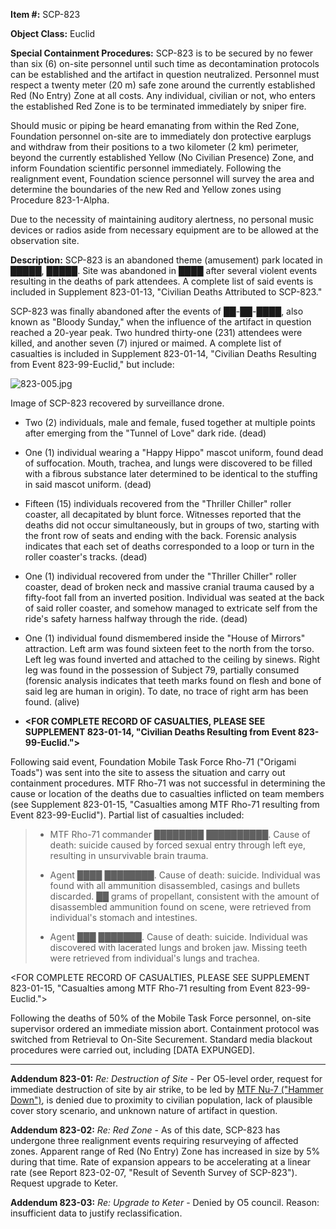 **Item #:** SCP-823

**Object Class:** Euclid

**Special Containment Procedures:** SCP-823 is to be secured by no fewer than six (6) on-site personnel until such time as decontamination protocols can be established and the artifact in question neutralized. Personnel must respect a twenty meter (20 m) safe zone around the currently established Red (No Entry) Zone at all costs. Any individual, civilian or not, who enters the established Red Zone is to be terminated immediately by sniper fire.

Should music or piping be heard emanating from within the Red Zone, Foundation personnel on-site are to immediately don protective earplugs and withdraw from their positions to a two kilometer (2 km) perimeter, beyond the currently established Yellow (No Civilian Presence) Zone, and inform Foundation scientific personnel immediately. Following the realignment event, Foundation science personnel will survey the area and determine the boundaries of the new Red and Yellow zones using Procedure 823-1-Alpha.

Due to the necessity of maintaining auditory alertness, no personal music devices or radios aside from necessary equipment are to be allowed at the observation site.

**Description:** SCP-823 is an abandoned theme (amusement) park located in █████, █████. Site was abandoned in ████ after several violent events resulting in the deaths of park attendees. A complete list of said events is included in Supplement 823-01-13, "Civilian Deaths Attributed to SCP-823."

SCP-823 was finally abandoned after the events of ██-██-████, also known as "Bloody Sunday," when the influence of the artifact in question reached a 20-year peak. Two hundred thirty-one (231) attendees were killed, and another seven (7) injured or maimed. A complete list of casualties is included in Supplement 823-01-14, "Civilian Deaths Resulting from Event 823-99-Euclid," but include:

![823-005.jpg](http://scp-wiki.wdfiles.com/local--files/scp-823/823-005.jpg)

Image of SCP-823 recovered by surveillance drone.

*   Two (2) individuals, male and female, fused together at multiple points after emerging from the "Tunnel of Love" dark ride. (dead)

*   One (1) individual wearing a "Happy Hippo" mascot uniform, found dead of suffocation. Mouth, trachea, and lungs were discovered to be filled with a fibrous substance later determined to be identical to the stuffing in said mascot uniform. (dead)

*   Fifteen (15) individuals recovered from the "Thriller Chiller" roller coaster, all decapitated by blunt force. Witnesses reported that the deaths did not occur simultaneously, but in groups of two, starting with the front row of seats and ending with the back. Forensic analysis indicates that each set of deaths corresponded to a loop or turn in the roller coaster's tracks. (dead)

*   One (1) individual recovered from under the "Thriller Chiller" roller coaster, dead of broken neck and massive cranial trauma caused by a fifty-foot fall from an inverted position. Individual was seated at the back of said roller coaster, and somehow managed to extricate self from the ride's safety harness halfway through the ride. (dead)

*   One (1) individual found dismembered inside the "House of Mirrors" attraction. Left arm was found sixteen feet to the north from the torso. Left leg was found inverted and attached to the ceiling by sinews. Right leg was found in the possession of Subject 79, partially consumed (forensic analysis indicates that teeth marks found on flesh and bone of said leg are human in origin). To date, no trace of right arm has been found. (alive)

*   **<FOR COMPLETE RECORD OF CASUALTIES, PLEASE SEE SUPPLEMENT 823-01-14, "Civilian Deaths Resulting from Event 823-99-Euclid.">**

Following said event, Foundation Mobile Task Force Rho-71 ("Origami Toads") was sent into the site to assess the situation and carry out containment procedures. MTF Rho-71 was not successful in determining the cause or location of the deaths due to casualties inflicted on team members (see Supplement 823-01-15, "Casualties among MTF Rho-71 resulting from Event 823-99-Euclid"). Partial list of casualties included:

> *   MTF Rho-71 commander ████████ ██████████. Cause of death: suicide caused by forced sexual entry through left eye, resulting in unsurvivable brain trauma.
> 
> *   Agent ████ ████████. Cause of death: suicide. Individual was found with all ammunition disassembled, casings and bullets discarded. ██ grams of propellant, consistent with the amount of disassembled ammunition found on scene, were retrieved from individual's stomach and intestines.
> 
> *   Agent ███ ███████. Cause of death: suicide. Individual was discovered with lacerated lungs and broken jaw. Missing teeth were retrieved from individual's lungs and trachea.

<FOR COMPLETE RECORD OF CASUALTIES, PLEASE SEE SUPPLEMENT 823-01-15, "Casualties among MTF Rho-71 resulting from Event 823-99-Euclid.">

Following the deaths of 50% of the Mobile Task Force personnel, on-site supervisor ordered an immediate mission abort. Containment protocol was switched from Retrieval to On-Site Securement. Standard media blackout procedures were carried out, including \[DATA EXPUNGED\].

* * *

**Addendum 823-01:** _Re: Destruction of Site_ - Per O5-level order, request for immediate destruction of site by air strike, to be led by [MTF Nu-7 ("Hammer Down")](/task-forces#nu-7), is denied due to proximity to civilian population, lack of plausible cover story scenario, and unknown nature of artifact in question.

**Addendum 823-02:** _Re: Red Zone_ - As of this date, SCP-823 has undergone three realignment events requiring resurveying of affected zones. Apparent range of Red (No Entry) Zone has increased in size by 5% during that time. Rate of expansion appears to be accelerating at a linear rate (see Report 823-02-07, "Result of Seventh Survey of SCP-823"). Request upgrade to Keter.

**Addendum 823-03:** _Re: Upgrade to Keter_ - Denied by O5 council. Reason: insufficient data to justify reclassification.